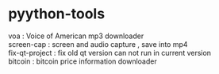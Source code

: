 # pyython-tools

voa : Voice of American mp3 downloader</br>
screen-cap : screen and audio capture , save into mp4</br>
fix-qt-project : fix old qt version can not run in current version</br>
bitcoin : bitcoin price information downloader</br>